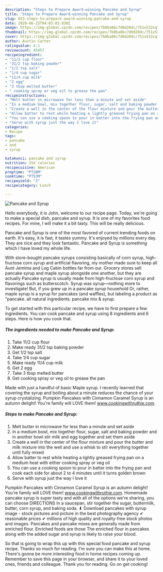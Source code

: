```yaml
---
description: "Steps to Prepare Award-winning Pancake and Syrup"
title: "Steps to Prepare Award-winning Pancake and Syrup"
slug: 653-steps-to-prepare-award-winning-pancake-and-syrup
date: 2020-06-25T04:03:03.830Z
image: https://img-global.cpcdn.com/recipes/7b0ba8bc7d0d20dc/751x532cq70/pancake-and-syrup-recipe-main-photo.jpg
thumbnail: https://img-global.cpcdn.com/recipes/7b0ba8bc7d0d20dc/751x532cq70/pancake-and-syrup-recipe-main-photo.jpg
cover: https://img-global.cpcdn.com/recipes/7b0ba8bc7d0d20dc/751x532cq70/pancake-and-syrup-recipe-main-photo.jpg
author: Austin Carter
ratingvalue: 4.1
reviewcount: 45457
recipeingredient:
- "11/2 cup flour"
- "31/2 tsp baking powder"
- "1/2 tsp salt"
- "1/4 cup sugar"
- "11/4 cup milk"
- "2 egg"
- "3 tbsp melted butter"
- " cooking spray or veg oil to grease the pan"
recipeinstructions:
- "Melt butter in microwave for less than a minute and set aside"
- "In a medium bowl, mix together flour, sugar, salt and baking powder and in another bowl stir milk and egg together and set them aside"
- "Create a well in the center of the flour mixture and pour the butter and milk mixture into the well and use a whisk to stir everything together until fully mixed"
- "Allow batter to rest while heating a lightly greased frying pan on a medium heat with either cooking spray or veg oil"
- "You can use a cooking spoon to pour in batter into the frying pan and cook each side for about 2 to 4 minutes until it turns golden brown"
- "Serve with syrup just the way I love it"
categories:
- Recipe
tags:
- pancake
- and
- syrup

katakunci: pancake and syrup 
nutrition: 254 calories
recipecuisine: American
preptime: "PT20M"
cooktime: "PT53M"
recipeyield: "3"
recipecategory: Lunch

---
```



![Pancake and Syrup](https://img-global.cpcdn.com/recipes/7b0ba8bc7d0d20dc/751x532cq70/pancake-and-syrup-recipe-main-photo.jpg)

Hello everybody, it is John, welcome to our recipe page. Today, we're going to make a special dish, pancake and syrup. It is one of my favorites food recipes. For mine, I will make it a bit tasty. This will be really delicious.

Pancake and Syrup is one of the most favored of current trending foods on earth. It's easy, it is fast, it tastes yummy. It's enjoyed by millions every day. They are nice and they look fantastic. Pancake and Syrup is something which I have loved my whole life.

With store-bought pancake syrups consisting basically of corn syrup, high-fructose corn syrup and artificial flavoring, my mother made sure to keep all Aunt Jemima and Log Cabin bottles far from our. Grocery stores sell pancake syrup and maple syrup alongside one another, but they are actually Pancake syrup is usually made from high-fructose corn syrup and flavorings such as butterscotch. Syrup was syrup—nothing more to investigate! But, if you grew up in a pancake syrup household Or, rather, maple syrup is a syrup for pancakes (and waffles), but labeling a product as &#34;pancake. all natural ingredients. pancake mix &amp; syrup.


To get started with this particular recipe, we have to first prepare a few ingredients. You can cook pancake and syrup using 8 ingredients and 6 steps. Here is how you cook that.

<!--inarticleads1-->

##### The ingredients needed to make Pancake and Syrup:

1. Take 11/2 cup flour
1. Make ready 31/2 tsp baking powder
1. Get 1/2 tsp salt
1. Take 1/4 cup sugar
1. Make ready 11/4 cup milk
1. Get 2 egg
1. Take 3 tbsp melted butter
1. Get  cooking spray or veg oil to grease the pan


Made with just a handful of basic Maple syrup. I recently learned that covering the syrup and boiling about a minute reduces the chance of your syrup crystalizing. Pumpkin Pancakes with Cinnamon Caramel Syrup is an autumn delight! You&#39;re family will LOVE them! www.cookingwithruthie.com. 

<!--inarticleads2-->

##### Steps to make Pancake and Syrup:

1. Melt butter in microwave for less than a minute and set aside
1. In a medium bowl, mix together flour, sugar, salt and baking powder and in another bowl stir milk and egg together and set them aside
1. Create a well in the center of the flour mixture and pour the butter and milk mixture into the well and use a whisk to stir everything together until fully mixed
1. Allow batter to rest while heating a lightly greased frying pan on a medium heat with either cooking spray or veg oil
1. You can use a cooking spoon to pour in batter into the frying pan and cook each side for about 2 to 4 minutes until it turns golden brown
1. Serve with syrup just the way I love it


Pumpkin Pancakes with Cinnamon Caramel Syrup is an autumn delight! You&#39;re family will LOVE them! www.cookingwithruthie.com. Homemade pancake syrup is super tasty and with all of the options we&#39;re sharing, you can choose DIRECTIONS In a saucepan, stir together the sugar, buttermilk, butter, corn syrup, and baking soda. ⬇ Download pancakes with syrup image - stock pictures and picture in the best photography agency ✔ reasonable prices ✔ millions of high quality and royalty-free stock photos and images. Pancakes and pancake mixes are generally made from enriched flour. Enriched foods are those The enriched flour in pancakes along with the added sugar and syrup is likely to raise your blood. 

So that is going to wrap this up with this special food pancake and syrup recipe. Thanks so much for reading. I'm sure you can make this at home. There's gonna be more interesting food in home recipes coming up. Remember to save this page in your browser, and share it to your loved ones, friends and colleague. Thank you for reading. Go on get cooking!

